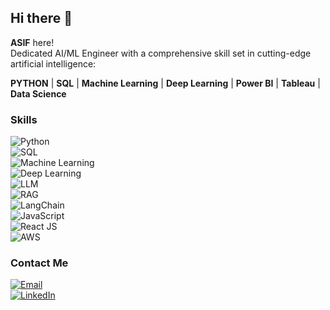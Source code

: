 ## Hi there 👋
**ASIF** here!  
Dedicated AI/ML Engineer with a comprehensive skill set in cutting-edge artificial intelligence:

**PYTHON** | **SQL** | **Machine Learning** | **Deep Learning** | **Power BI** | **Tableau** | **Data Science**

### Skills

![Python](https://img.icons8.com/color/48/000000/python.png)  
![SQL](https://img.icons8.com/color/48/000000/sql.png)  
![Machine Learning](https://img.icons8.com/color/48/000000/artificial-intelligence.png)  
![Deep Learning](https://img.icons8.com/color/48/000000/artificial-intelligence.png)  
![LLM](https://img.icons8.com/color/48/000000/artificial-intelligence.png)  
![RAG](https://img.icons8.com/color/48/000000/artificial-intelligence.png)  
![LangChain](https://img.icons8.com/color/48/000000/artificial-intelligence.png)  
![JavaScript](https://img.icons8.com/color/48/000000/javascript.png)  
![React JS](https://img.icons8.com/color/48/000000/react-native.png)  
![AWS](https://img.icons8.com/color/48/000000/amazon-web-services.png)  

### Contact Me

[![Email](https://img.icons8.com/color/48/000000/gmail.png)](mailto:asifnawaz679@gmail.com)  
[![LinkedIn](https://img.icons8.com/color/48/000000/linkedin.png)](https://www.linkedin.com/in/asif-nawaz-1093961b1/)

